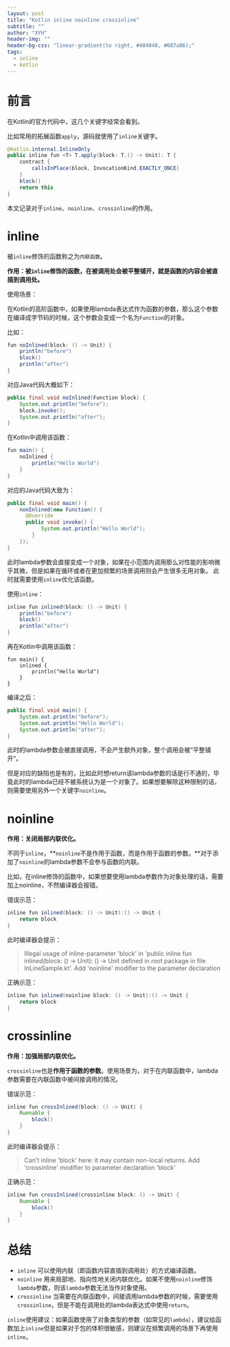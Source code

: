 ```yaml
---
layout: post
title: "Kotlin inline noinline crossinline"
subtitle: ""
author: "XYH"
header-img: ""
header-bg-css: "linear-gradient(to right, #404040, #687a86);"
tags: 
  - inline 
  - kotlin
---
```


# 前言

在Kotlin的官方代码中，这几个关键字经常会看到。

比如常用的拓展函数`apply`，源码就使用了`inline`关键字。

```java
@kotlin.internal.InlineOnly
public inline fun <T> T.apply(block: T.() -> Unit): T {
    contract {
        callsInPlace(block, InvocationKind.EXACTLY_ONCE)
    }
    block()
    return this
}

```

本文记录对于`inline`、`noinline`、`crossinline`的作用。

# inline

被`inline`修饰的函数称之为`内联函数`。

**作用：被`inline`修饰的函数，在被调用处会被平整铺开，就是函数的内容会被直插到调用处。**

使用场景：

在Kotlin的高阶函数中，如果使用lambda表达式作为函数的参数，那么这个参数在编译成字节码的时候，这个参数会变成一个名为`Function`的对象。

比如：

```java
fun noInlined(block: () -> Unit) {
    println("before")
    block()
    println("after")
}
```
对应Java代码大概如下：
```java
public final void noInlined(Function block) {
    System.out.println("before");
    block.invoke();
    System.out.println("after");
}
```

在Kotlin中调用该函数：
```java
fun main() {
    noInlined {
        println("Hello World")
    }
}
```
对应的Java代码大致为：
```java
public final void main() {
    nonInlined(new Function() {
      @Override
      public void invoke() {
           System.out.println("Hello World");
        }
    }); 
}
```
此时lambda参数会直接变成一个对象，如果在小范围内调用那么对性能的影响微乎其微，但是如果在循环或者在更加频繁的场景调用则会产生很多无用对象。
此时就需要使用`inline`优化该函数。

使用`inline`：

```java
inline fun inlined(block: () -> Unit) {
    println("before")
    block()
    println("after")
}
```

再在Kotlin中调用该函数：
```
fun main() {
    inlined {
        println("Hello World")
    }
}
```

编译之后：

```java
public final void main() {
    System.out.println("before");
    System.out.println("Hello World");
    System.out.println("after");
}
```
此时的lambda参数会被直接调用，不会产生额外对象，整个调用会被“平整铺开”。

但是对应的缺陷也是有的，比如此时想return该lambda参数的话是行不通的，毕竟此时的lambda已经不被系统认为是一个对象了。如果想要解除这种限制的话，则需要使用另外一个关键字`noinline`。

# noinline

**作用：关闭局部内联优化。**

不同于`inline`，**`noinline`不是作用于函数，而是作用于函数的参数。**对于添加了`noinline`的lambda参数不会参与函数的内联。

比如，在inline修饰的函数中，如果想要使用lambda参数作为对象处理的话，需要加上noinline，不然编译器会报错。

错误示范：

```java
inline fun inlined(block: () -> Unit):() -> Unit {
    return block
}
```
此时编译器会提示：
> Illegal usage of inline-parameter 'block' in 'public inline fun inlined(block: () -> Unit): () -> Unit defined in root package in file InLineSample.kt'. Add 'noinline' modifier to the parameter declaration

正确示范：

```java
inline fun inlined(noinline block: () -> Unit):() -> Unit {
    return block
}
```

# crossinline

**作用：加强局部内联优化。**

`crossinline`也是**作用于函数的参数**。使用场景为，对于在内联函数中，lambda参数需要在内联函数中被间接调用的情况。

错误示范：

```java
inline fun crossInlined(block: () -> Unit) {
    Runnable {
        block()
    }
}
```
此时编译器会提示：
> Can't inline 'block' here: it may contain non-local returns. Add 'crossinline' modifier to parameter declaration 'block'

正确示范：

```java
inline fun crossInlined(crossinline block: () -> Unit) {
    Runnable {
        block()
    }
}
```

# 总结

* `inline` 可以使用内联（即函数内容直插到调用处）的方式编译函数。
* `noinline` 用来局部地、指向性地关闭内联优化。如果不使用`noinline`修饰`lambda`参数，则该`lambda`参数无法当作对象使用。
* `crossinline` 当需要在内联函数中，间接调用lambda参数的时候，需要使用`crossinline`，但是不能在调用处的lambda表达式中使用`return`。

`inline`使用建议：如果函数使用了对象类型的参数（如常见的`lambda`），建议给函数加上`inline`但是如果对于包的体积很敏感，则建议在频繁调用的场景下再使用`inline`。